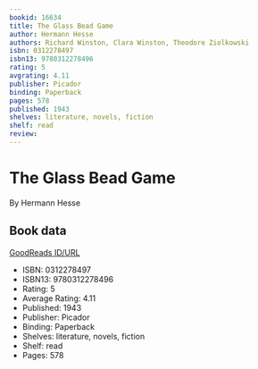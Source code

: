 ```yaml
---
bookid: 16634
title: The Glass Bead Game
author: Hermann Hesse
authors: Richard Winston, Clara Winston, Theodore Ziolkowski
isbn: 0312278497
isbn13: 9780312278496
rating: 5
avgrating: 4.11
publisher: Picador
binding: Paperback
pages: 578
published: 1943
shelves: literature, novels, fiction
shelf: read
review: 
---
```


# The Glass Bead Game

By Hermann Hesse

## Book data

[GoodReads ID/URL](https://www.goodreads.com/book/show/16634)

- ISBN: 0312278497
- ISBN13: 9780312278496
- Rating: 5
- Average Rating: 4.11
- Published: 1943
- Publisher: Picador
- Binding: Paperback
- Shelves: literature, novels, fiction
- Shelf: read
- Pages: 578

